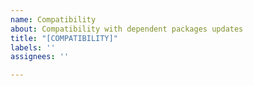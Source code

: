 ```yaml
---
name: Compatibility
about: Compatibility with dependent packages updates
title: "[COMPATIBILITY]"
labels: ''
assignees: ''

---
```


